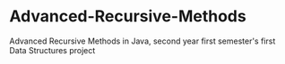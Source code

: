 # Advanced-Recursive-Methods
 Advanced Recursive Methods in Java, second year first semester's first Data Structures project

